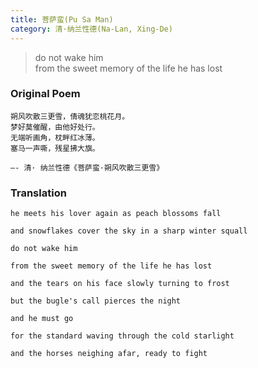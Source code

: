 ```yaml
---
title: 菩萨蛮(Pu Sa Man)
category: 清·纳兰性德(Na-Lan, Xing-De)
---
```


> do not wake him    
> from the sweet memory of the life he has lost


<!-- more -->

### Original Poem

```   
朔风吹散三更雪，倩魂犹恋桃花月。
梦好莫催醒，由他好处行。
无端听画角，枕畔红冰薄。 
塞马一声嘶，残星拂大旗。

—- 清· 纳兰性德《菩萨蛮·朔风吹散三更雪》
```

### Translation

```
he meets his lover again as peach blossoms fall

and snowflakes cover the sky in a sharp winter squall

do not wake him

from the sweet memory of the life he has lost

and the tears on his face slowly turning to frost

but the bugle's call pierces the night

and he must go

for the standard waving through the cold starlight

and the horses neighing afar, ready to fight
```